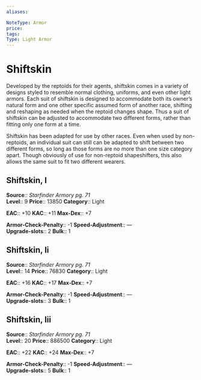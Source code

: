 ```yaml
---
aliases: 

NoteType: Armor
price: 
tags: 
Type: Light Armor
---
```


# Shiftskin

Developed by the reptoids for their agents, shiftskin comes in a variety of designs styled to resemble normal clothing, uniforms, and even other light armors. Each suit of shiftskin is designed to accommodate both its owner’s natural form and one other specific assumed form of another race, shifting and reshaping as needed when the reptoid changes shape. Thus a suit of shiftskin can be adjusted to accommodate two different forms, rather than fitting only one form at a time.

Shiftskin has been adapted for use by other races. Even when used by non-reptoids, an individual suit can still can be adapted to shift between two different forms, so long as those forms are no more than one size category apart. Though obviously of use for non-reptoid shapeshifters, this also allows the same suit to fit two different wearers.

## Shiftskin, I

**Source**:: _Starfinder Armory pg. 71_  
**Level**:: 9
**Price**:: 13850 
**Category**:: Light  

**EAC**:: +10 
**KAC**:: +11 
**Max-Dex**:: +7  

**Armor-Check-Penalty**:: -1 
**Speed-Adjustment**:: —  
**Upgrade-slots**:: 2 
**Bulk**:: 1

## Shiftskin, Ii

**Source**:: _Starfinder Armory pg. 71_  
**Level**:: 14
**Price**:: 76830 
**Category**:: Light  

**EAC**:: +16 
**KAC**:: +17 
**Max-Dex**:: +7  

**Armor-Check-Penalty**:: -1 
**Speed-Adjustment**:: —  
**Upgrade-slots**:: 3 
**Bulk**:: 1

## Shiftskin, Iii

**Source**:: _Starfinder Armory pg. 71_  
**Level**:: 20
**Price**:: 886500 
**Category**:: Light  

**EAC**:: +22 
**KAC**:: +24 
**Max-Dex**:: +7  

**Armor-Check-Penalty**:: -1 
**Speed-Adjustment**:: —  
**Upgrade-slots**:: 5 
**Bulk**:: 1
